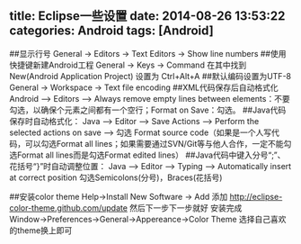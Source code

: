 title: Eclipse一些设置
date: 2014-08-26 13:53:22
categories: Android
tags: [Android]
---
##显示行号
General -> Editors -> Text Editors -> Show line numbers
##使用快捷键新建Android工程
General -> Keys -> Command 在其中找到New(Android Application Project) 设置为 Ctrl+Alt+A 
##默认编码设置为UTF-8
General -> Workspace -> Text file encoding
##XML代码保存后自动格式化
Android --> Editors --> Always remove empty lines between elements：不要勾选，以确保个元素之间都有一个空行；Format on Save：勾选。
##Java代码保存时自动格式化：
Java --> Editor --> Save Actions --> Perform the selected actions on save
--> 勾选 Format source code（如果是一个人写代码，可以勾选Format all lines；如果需要通过SVN/Git等与他人合作，一定不能勾选Format all lines而是勾选Format edited lines）
##Java代码中键入分号“;”、花括号“}”时自动调整位置：
Java --> Editor --> Typing --> Automatically insert at correct position 勾选Semicolons(分号)，Braces(花括号)

##安装color theme
Help→Install New Software -> Add 添加 http://eclipse-color-theme.github.com/update 然后下一步下一步就好
安装完成 Window→Preferences→General→Appereance→Color Theme 选择自己喜欢的theme换上即可